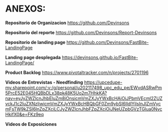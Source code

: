 
# ANEXOS:
**Repositorio de Organizacion**
https://github.com/Devinsons 

**Repositorio del reporte**
https://github.com/Devinsons/Report-Devinsons 

**Repositorio de landing page**
https://github.com/Devinsons/FastBite-LandingPage

**Landing page desplegada**
https://devinsons.github.io/FastBite-LandingPage/ 

**Product Backlog**
https://www.pivotaltracker.com/n/projects/2701196 

**Videos de Entrevistas - Needfinding**
https://upcedupe-my.sharepoint.com/:v:/g/personal/u202117498_upc_edu_pe/EWvdASRwPm5PrcE52E045HQBbDLx38pk48K5Uo2m7HhkKA?nav=eyJyZWZlcnJhbEluZm8iOnsicmVmZXJyYWxBcHAiOiJPbmVEcml2ZUZvckJ1c2luZXNzIiwicmVmZXJyYWxBcHBQbGF0Zm9ybSI6IldlYiIsInJlZmVycmFsTW9kZSI6InZpZXciLCJyZWZlcnJhbFZpZXciOiJNeUZpbGVzTGlua0NvcHkifX0&e=FKz9eq

**Videos de Exposiciones**
